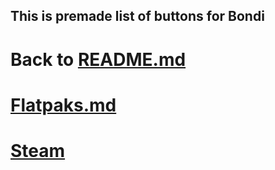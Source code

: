 ## This is premade list of buttons for Bondi

# Back to [README.md](README.md)

# [Flatpaks.md](Runners/Flatpaks)

# [Steam](Runners/Steam.md)